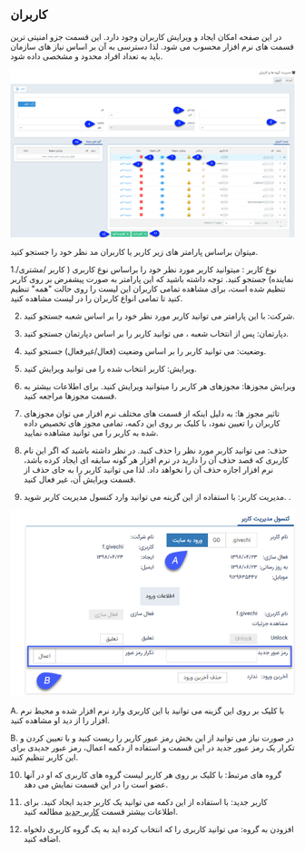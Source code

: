 ﻿## کاربران

در این صفحه امکان ایجاد و ویرایش کاربران وجود دارد. این قسمت جزو امنیتی ترین قسمت های نرم افزار محسوب می شود. لذا دسترسی به آن بر اساس نیاز های سازمان باید به تعداد افراد محدود و مشخصی داده شود.

![](Users1.jpg)

میتوان براساس پارامتر های زیر کاربر یا کاربران مد نظر خود را جستجو کنید.

1.نوع کاربر : میتوانید کاربر مورد نظر خود را براساس نوع کاربری ( کاربر /مشتری/نماینده) جستجو کنید. توجه داشته باشید که این پارامتر به صورت پیشفرض بر روی کاربر تنظیم شده است، برای مشاهده تمامی کاربران این لیست را روی حالت "همه" تنظیم کنید تا تمامی انواع کاربران را در لیست مشاهده کنید.

2. شرکت: با این پارامتر می توانید کاربر مورد نظر خود را بر اساس شعبه جستجو کنید.

3. دپارتمان: پس از انتخاب شعبه ، می توانید کاربر را بر اساس دپارتمان جستجو کنید.

4. وضعیت: می توانید کاربر را بر اساس وضعیت (فعال/غیرفعال) جستجو کنید.

5. ویرایش: کاربر انتخاب شده را می توانید ویرایش کنید.

6. ویرایش مجوزها: مجوزهای هر کاربر را میتوانید ویرایش کنید. برای اطلاعات بیشتر به قسمت مجوزها مراجعه کنید.

7. تاثیر مجوز ها: به دلیل اینکه از قسمت های مختلف نرم افزار می توان مجوزهای کاربران را تعیین نمود، با کلیک بر روی این دکمه، تمامی مجوز های  تخصیص داده شده به کاربر را می توانید مشاهده نمایید.

8. حذف: می توانید کاربر مورد نظر را حذف کنید. در نظر داشته باشید که اگر این نام کاربری که قصد حذف آن را دارید در نرم افزار هر گونه سابقه ای ایجاد کرده باشد، نرم افزار اجازه حذف آن را نخواهد داد. لذا می توانید کاربر را به جای حذف از قسمت ویرایش آن، غیر فعال کنید.

9. مدیریت کاربر: با استفاده از این گزینه می توانید وارد کنسول مدیریت کاربر شوید. .
 
 
![](user(2).png)


A.  با کلیک بر روی این گزینه می توانید با این کاربری وارد نرم افزار شده و محیط نرم افزار را از دید او مشاهده کنید.

B. در صورت نیاز می توانید از این بخش رمز عبور کاربر را ریست کنید و  با تعیین کردن و تکرار یک رمز عبور جدید در این قسمت و استفاده از دکمه اعمال، رمز عبور جدیدی برای این کاربر تنظیم کنید.

10. گروه های مرتبط: با کلیک بر روی هر کاربر لیست گروه های کاربری  که او در آنها عضو است را در این قسمت نمایش می دهد.

11. کاربر جدید: با استفاده از این دکمه می توانید یک کاربر جدید ایجاد کنید. برای اطلاعات بیشتر قسمت [کاربر جدید](https://github.com/1stco/PayamGostarDocs/blob/master/help%202.5.4/Settings/Manage-groups-and-users/users/Build-a-new-user/Build-a-new-user.md) مطالعه کنید.

12. افزودن به گروه: می توانید کاربری را که انتخاب کرده اید به یک گروه کاربری دلخواه اضافه کنید.

 
 
 